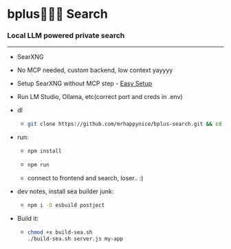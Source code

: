 # bplus🤷🏻‍♂️ Search  

### Local LLM powered private search
---
- SearXNG
- No MCP needed, custom backend, low context yayyyy
- Setup SearXNG without MCP step - [Easy Setup](https://github.com/mrhappynice/lmstudio-dev/tree/main/easy-searx-mcp)
- Run LM Studio, Ollama, etc(correct port and creds in .env)
- dl
  - ```sh
    git clone https://github.com/mrhappynice/bplus-search.git && cd bplus-search
    ```
- run: 
  - ```sh
    npm install
    ```
  - ```sh
    npm run
    ```
  - connect to frontend and search, loser.. :)
 
- dev notes, install sea builder junk:
   - ```sh
     npm i -D esbuild postject
     ```
- Build it:
  - ```sh
    chmod +x build-sea.sh
    ./build-sea.sh server.js my-app
    ```

